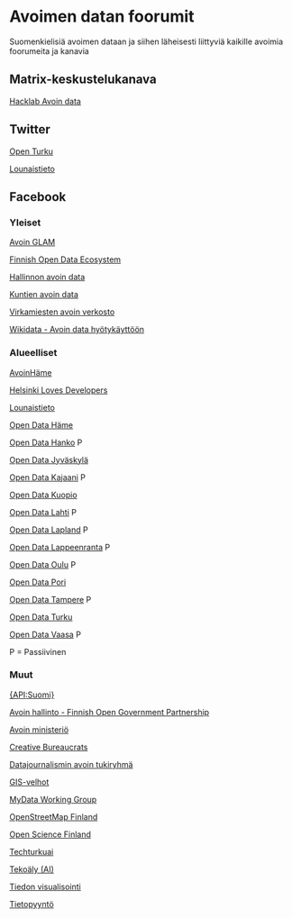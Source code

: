 # Avoimen datan foorumit

Suomenkielisiä avoimen dataan ja siihen läheisesti liittyviä kaikille avoimia foorumeita ja kanavia

## Matrix-keskustelukanava

[Hacklab Avoin data](https://matrix.to/#/#general:hacklab.fi)

## Twitter

[Open Turku](https://twitter.com/openturku)

[Lounaistieto](https://twitter.com/lounaistieto)

## Facebook

### Yleiset

[Avoin GLAM](https://www.facebook.com/groups/360776620709181/)

[Finnish Open Data Ecosystem](https://www.facebook.com/groups/fi.okfn/)

[Hallinnon avoin data](https://www.facebook.com/groups/hallinnon.avoin.data/)

[Kuntien avoin data](https://www.facebook.com/groups/kuntienavointieto/)

[Virkamiesten avoin verkosto](https://www.facebook.com/groups/Virkamiestenavoinverkosto/)

[Wikidata - Avoin data hyötykäyttöön](https://www.facebook.com/groups/wikidata.kulttuuridata/)


### Alueelliset

[AvoinHäme](https://www.facebook.com/avoinhame/)

[Helsinki Loves Developers](https://www.facebook.com/groups/heldev/)

[Lounaistieto](https://www.facebook.com/lounaistieto)

[Open Data Häme](https://www.facebook.com/groups/OpenHame/)

[Open Data Hanko](https://www.facebook.com/groups/167219716676721/) P

[Open Data Jyväskylä](https://www.facebook.com/groups/opendatajkl/)

[Open Data Kajaani](https://www.facebook.com/groups/535495386508383/) P

[Open Data Kuopio](https://www.facebook.com/groups/opendatakuopio/)

[Open Data Lahti](https://www.facebook.com/groups/400316826750465/) P

[Open Data Lapland](https://www.facebook.com/groups/opendatalapland/) P

[Open Data Lappeenranta](https://www.facebook.com/groups/372322899535343/) P

[Open Data Oulu](https://www.facebook.com/groups/opendataoulu/) P

[Open Data Pori](https://www.facebook.com/groups/opendatapori/)

[Open Data Tampere](https://www.facebook.com/groups/opendatatre/) P

[Open Data Turku](https://www.facebook.com/groups/opendatatku/)

[Open Data Vaasa](https://www.facebook.com/groups/466386196777539/) P

P = Passiivinen


### Muut

[{API:Suomi}](https://www.facebook.com/groups/apisuomi/)

[Avoin hallinto - Finnish Open Government Partnership](https://www.facebook.com/groups/391544210900505/)

[Avoin ministeriö](https://www.facebook.com/groups/Avoinministerio/)

[Creative Bureaucrats](https://www.facebook.com/groups/2095528340476564/)

[Datajournalismin avoin tukiryhmä](https://www.facebook.com/groups/datajournalismi/)

[GIS-velhot](https://www.facebook.com/groups/gisvelhot/)

[MyData Working Group](https://www.facebook.com/groups/mydata.finland/)

[OpenStreetMap Finland](https://www.facebook.com/groups/208351726124/)

[Open Science Finland](https://www.facebook.com/groups/open.science.fi/)

[Techturkuai](https://www.facebook.com/groups/960286610817286/)

[Tekoäly (AI)](https://www.facebook.com/groups/tekoaly/)

[Tiedon visualisointi](https://www.facebook.com/groups/tiedonvisualisointi/)

[Tietopyyntö](https://www.facebook.com/groups/tietopyynto/)




